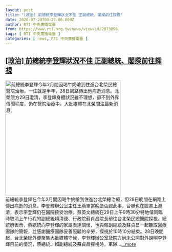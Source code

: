 ```yaml
---
layout: post
title: "[政治] 前總統李登輝狀況不佳 正副總統、閣揆前往探視"
date: 2020-07-29T03:27:06.000Z
author: RTI 中央廣播電臺
from: https://www.rti.org.tw/news/view/id/2073890
tags: [ RTI 中央廣播電臺 ]
categories: [ news, RTI 中央廣播電臺 ]
---
```

<!--1595993226000-->
[[政治] 前總統李登輝狀況不佳 正副總統、閣揆前往探視](https://www.rti.org.tw/news/view/id/2073890)
------

<div>
<img src="https://static.rti.org.tw/assets/thumbnails/2020/07/29/20200729000008M.jpg" width="360" alt="前總統李登輝今年2月間因喝牛奶嗆到住進台北榮民總醫院治療，一住就是半年，28日網路傳出他病逝消息。北榮院方29日澄清，李登輝身體狀況雖不理想，卻不到外界傳聞程度，仍在醫院治療中。大批媒體在北榮關注最新消息。" title="前總統李登輝今年2月間因喝牛奶嗆到住進台北榮民總醫院治療，一住就是半年，28日網路傳出他病逝消息。北榮院方29日澄清，李登輝身體狀況雖不理想，卻不到外界傳聞程度，仍在醫院治療中。大批媒體在北榮關注最新消息。"><br>前總統李登輝在今年2月間因喝牛奶嗆到住進台北榮總治療，但28日晚間在網路上傳出病逝的消息。李登輝辦公室主任王燕軍當晚便否認此事，台聯也在臉書上澄清，表示李登輝仍在醫院接受治療。蔡英文總統在29日上午9時30分特地偕同臨時取消上午行程的副總統賴清德、行政院蘇貞昌院長前往台北榮民總醫院探視。總統府表示，蔡總統向李登輝的家屬表達關懷，也與賴副總統及蘇貞昌一起聽取醫療團隊的簡報，並感謝醫療團隊妥善照顧的辛勞，探視於10時10分結束。28日晚間起，台北榮總外便聚集大批媒體守候，李登輝辦公室及院方尚未公開對外說明李登輝目前的情況，蔡總統、賴副總統及蘇貞昌探視時，車隊...<a target="_blank" href="https://www.rti.org.tw/news/view/id/2073890">...more</a>
</div>
